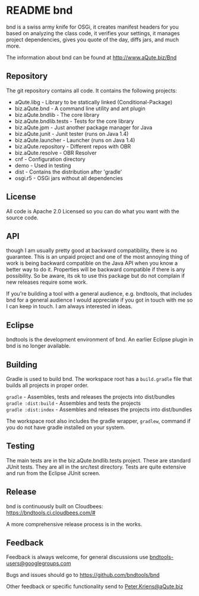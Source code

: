 # README bnd
bnd is a swiss army knife for OSGi, it creates manifest headers for you based on 
analyzing the class code, it verifies your settings, it manages project dependencies,
gives you quote of the day, diffs jars, and much more. 

The information about bnd can be found at http://www.aQute.biz/Bnd

## Repository
The git repository contains all code. It contains the following projects:

* aQute.libg - Library to be statically linked (Conditional-Package)
* biz.aQute.bnd - A command line utility and ant plugin
* biz.aQute.bndlib - The core library
* biz.aQute.bndlib.tests - Tests for the core library
* biz.aQute.jpm - Just another package manager for Java
* biz.aQute.junit - Junit tester (runs on Java 1.4)
* biz.aQute.launcher - Launcher (runs on Java 1.4)
* biz.aQute.repository - Different repos with OBR
* biz.aQute.resolve - OBR Resolver
* cnf - Configuration directory
* demo - Used in testing
* dist - Contains the distribution after 'gradle'
* osgi.r5 - OSGi jars without all dependencies

## License
All code is Apache 2.0 Licensed so you can do what you want with the source code. 

## API
though I am usually pretty good at backward compatibility, there is no guarantee. This
is an unpaid project and one of the most annoying thing of work is being backward compatible
on the Java API when you know a better way to do it. Properties will be backward compatible
if there is any possibility. So be aware, its ok to use this package but do not complain
if new releases require some work.

If you're building a tool with a general audience, e.g. bndtools,  that includes bnd 
for a general audience I would appreciate if you got in touch with me so I can keep 
in touch. I am always interested in ideas.

## Eclipse
bndtools is the development environment of bnd. An earlier Eclipse plugin in bnd is no longer
available.

## Building
Gradle is used to build bnd. The workspace root has a `build.gradle` file that builds all projects in proper order.

`gradle`              - Assembles, tests and releases the projects into dist/bundles  
`gradle :dist:build`  - Assembles and tests the projects  
`gradle :dist:index`  - Assembles and releases the projects into dist/bundles  

The workspace root also includes the gradle wrapper, `gradlew`, command if you do not have gradle installed
on your system.

## Testing
The main tests are in the biz.aQute.bndlib.tests project. These are standard JUnit tests. They
are all in the src/test directory. Tests are quite extensive and run from the
Eclipse JUnit screen.

## Release
bnd is continuously built on Cloudbees: https://bndtools.ci.cloudbees.com/#

A more comprehensive release process is in the works.

## Feedback
Feedback is always welcome, for general discussions use bndtools-users@googlegroups.com

Bugs and issues should go to https://github.com/bndtools/bnd

Other feedback or specific functionality send to Peter.Kriens@aQute.biz

